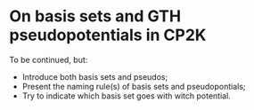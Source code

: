 # On basis sets and GTH pseudopotentials in CP2K

To be continued, but:

+ Introduce both basis sets and pseudos;
+ Present the naming rule(s) of basis sets and pseudopontials;
+ Try to indicate which basis set goes with witch potential.